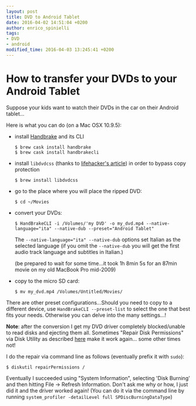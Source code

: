 ```yaml
---
layout: post
title: DVD to Android Tablet
date: 2016-04-02 14:51:04 +0200
author: enrico_spinielli
tags:
- DVD
- android
modified_time: 2016-04-03 13:245:41 +0200
---
```


# How to transfer your DVDs to your Android Tablet

Suppose your kids want to watch their DVDs in the car on their Android tablet...

Here is what you can do (on a Mac OSX 10.9.5):

* install [Handbrake](https://handbrake.fr) and its CLI
  
  ```shell
  $ brew cask install handbrake
  $ brew cask install handbrakecli
  ```

* install `libdvdcss` (thanks to [lifehacker's article](http://lifehacker.com/how-to-rip-a-dvd-to-your-computer-5809765)) in order to bypass copy protection
  
  ```shell
  $ brew install libdvdcss
  ```

* go to the place where you will place the ripped DVD:
  
  ```shell
  $ cd ~/Movies
  ```

* convert your DVDs:
  
  ```shell
  $ HandBrakeCLI -i /Volumes/'my DVD' -o my_dvd.mp4 --native-language="ita" --native-dub --preset="Android Tablet"
  ```
  The `--native-language="ita" --native-dub` options set Italian as the selected language (if you omit the `--native-dub` you will get the first audio track language and subtitles in Italian.)
  
  (be prepared to wait for some time...it took 1h 8min 5s for an 87min movie on my old MacBook Pro mid-2009)
  

* copy to the micro SD card:
  
  ```shell
  $ mv my_dvd.mp4 /Volumes/Untitled/Movies/
  ```

There are other preset configurations...Should you need to copy to a different device, use `HandBrakeCLI --preset-list` to select the one that best fits your needs. Otherwise you can delve into the many settings...!


**Note**: after the conversion I get my DVD driver completely blocked/unable to read disks and ejecting them all.
Sometimes "Repair Disk Permissions" via Disk Utility as described [here](http://www.cnet.com/forums/discussions/macbook-cd-dvd-drive-won-t-read-discs-can-it-be-fixed-330354/#post-970a02c1-3e34-495a-bfd9-44267a4af51c) make it work again... some other times not!

I do the repair via command line as follows (eventually prefix it with `sudo`):

```shell
$ diskutil repairPermissions /
```

Eventually I succeeded using "System Information", selecting 'Disk Burning' and then hitting File -> Refresh Information.
Don't ask me why or how, I just did it and the driver worked again!
(You can do it via the command line by running `system_profiler -detailLevel full SPDiscBurningDataType`)

